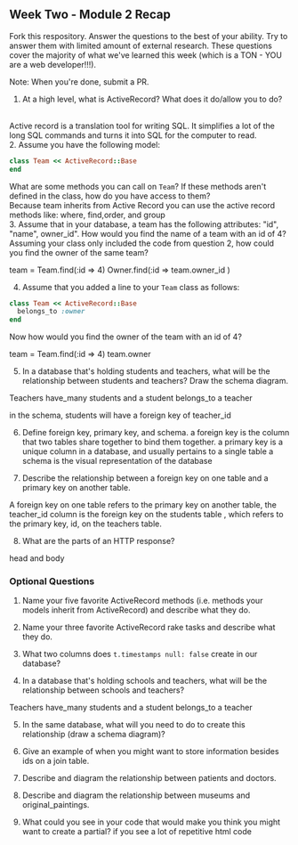 ## Week Two - Module 2 Recap

Fork this respository. Answer the questions to the best of your ability. Try to answer them with limited amount of external research. These questions cover the majority of what we've learned this week (which is a TON - YOU are a web developer!!!).

Note: When you're done, submit a PR.

1. At a high level, what is ActiveRecord? What does it do/allow you to do?
<br>
  Active record is a translation tool for writing SQL. It simplifies a lot of the long SQL commands and turns it into SQL for the computer to read.
  <br>
2. Assume you have the following model:

```ruby
class Team << ActiveRecord::Base
end
```

What are some methods you can call on `Team`? If these methods aren't defined in the class, how do you have access to them?
<br>
Because team inherits from Active Record you can use the active record methods like:
 where, find,order, and group
<br>
3. Assume that in your database, a team has the following attributes: "id", "name", owner_id". How would you find the name of a team with an id of 4? Assuming your class only included the code from question 2, how could you find the owner of the same team?

team = Team.find(:id => 4)
Owner.find(:id => team.owner_id )

4. Assume that you added a line to your `Team` class as follows:

```ruby
class Team << ActiveRecord::Base
  belongs_to :owner
end
```

Now how would you find the owner of the team with an id of 4?

team = Team.find(:id => 4)
team.owner

5. In a database that's holding students and teachers, what will be the relationship between students and teachers? Draw the schema diagram.

Teachers have_many students
and a student belongs_to a teacher

in the schema, students will have a foreign key of teacher_id

6. Define foreign key, primary key, and schema.
a foreign key is the column that  two tables share together to bind them together.
a primary key is a unique column in a database, and usually pertains to a single table
 a schema is the visual representation of the database

7. Describe the relationship between a foreign key on one table and a primary key on another table.

A foreign key on one table refers to the primary key on another table, the teacher_id column is the foreign key on the students table , which refers to the primary key, id, on the teachers table.

8. What are the parts of an HTTP response?

head and body


### Optional Questions

1. Name your five favorite ActiveRecord methods (i.e. methods your models inherit from ActiveRecord) and describe what they do.

2. Name your three favorite ActiveRecord rake tasks and describe what they do.
3. What two columns does `t.timestamps null: false` create in our database?
4. In a database that's holding schools and teachers, what will be the relationship between schools and teachers?

Teachers have_many students
and a student belongs_to a teacher

5. In the same database, what will you need to do to create this relationship (draw a schema diagram)?


6. Give an example of when you might want to store information besides ids on a join table.

7. Describe and diagram the relationship between patients and doctors.

8. Describe and diagram the relationship between museums and original_paintings.

9. What could you see in your code that would make you think you might want to create a partial?
if you see a lot of repetitive html code
